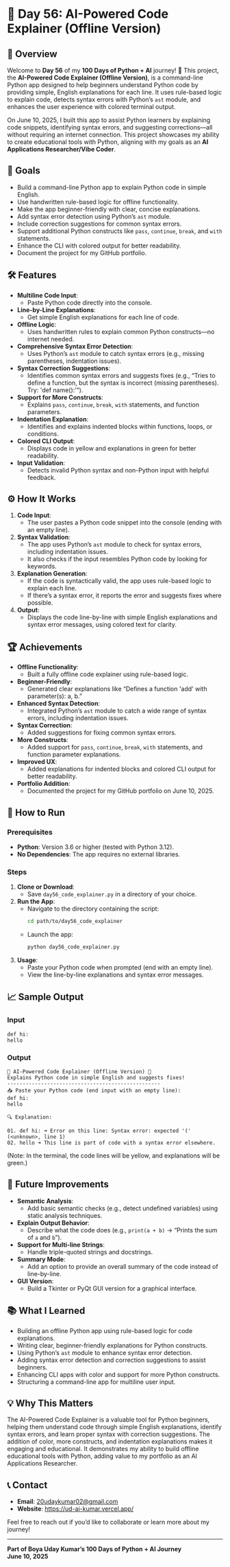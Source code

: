# 🧠 Day 56: AI-Powered Code Explainer (Offline Version)

## 📖 Overview

Welcome to **Day 56** of my **100 Days of Python + AI** journey! 🎉 This project, the **AI-Powered Code Explainer (Offline Version)**, is a command-line Python app designed to help beginners understand Python code by providing simple, English explanations for each line. It uses rule-based logic to explain code, detects syntax errors with Python’s `ast` module, and enhances the user experience with colored terminal output.

On June 10, 2025, I built this app to assist Python learners by explaining code snippets, identifying syntax errors, and suggesting corrections—all without requiring an internet connection. This project showcases my ability to create educational tools with Python, aligning with my goals as an **AI Applications Researcher/Vibe Coder**.

## 🎯 Goals

- Build a command-line Python app to explain Python code in simple English.
- Use handwritten rule-based logic for offline functionality.
- Make the app beginner-friendly with clear, concise explanations.
- Add syntax error detection using Python’s `ast` module.
- Include correction suggestions for common syntax errors.
- Support additional Python constructs like `pass`, `continue`, `break`, and `with` statements.
- Enhance the CLI with colored output for better readability.
- Document the project for my GitHub portfolio.

## 🛠️ Features

- **Multiline Code Input**:
  - Paste Python code directly into the console.
- **Line-by-Line Explanations**:
  - Get simple English explanations for each line of code.
- **Offline Logic**:
  - Uses handwritten rules to explain common Python constructs—no internet needed.
- **Comprehensive Syntax Error Detection**:
  - Uses Python’s `ast` module to catch syntax errors (e.g., missing parentheses, indentation issues).
- **Syntax Correction Suggestions**:
  - Identifies common syntax errors and suggests fixes (e.g., “Tries to define a function, but the syntax is incorrect (missing parentheses). Try: 'def name():'”).
- **Support for More Constructs**:
  - Explains `pass`, `continue`, `break`, `with` statements, and function parameters.
- **Indentation Explanation**:
  - Identifies and explains indented blocks within functions, loops, or conditions.
- **Colored CLI Output**:
  - Displays code in yellow and explanations in green for better readability.
- **Input Validation**:
  - Detects invalid Python syntax and non-Python input with helpful feedback.

## ⚙️ How It Works

1. **Code Input**:
   - The user pastes a Python code snippet into the console (ending with an empty line).
2. **Syntax Validation**:
   - The app uses Python’s `ast` module to check for syntax errors, including indentation issues.
   - It also checks if the input resembles Python code by looking for keywords.
3. **Explanation Generation**:
   - If the code is syntactically valid, the app uses rule-based logic to explain each line.
   - If there’s a syntax error, it reports the error and suggests fixes where possible.
4. **Output**:
   - Displays the code line-by-line with simple English explanations and syntax error messages, using colored text for clarity.

## 🏆 Achievements

- **Offline Functionality**:
  - Built a fully offline code explainer using rule-based logic.
- **Beginner-Friendly**:
  - Generated clear explanations like “Defines a function 'add' with parameter(s): a, b.”
- **Enhanced Syntax Detection**:
  - Integrated Python’s `ast` module to catch a wide range of syntax errors, including indentation issues.
- **Syntax Correction**:
  - Added suggestions for fixing common syntax errors.
- **More Constructs**:
  - Added support for `pass`, `continue`, `break`, `with` statements, and function parameter explanations.
- **Improved UX**:
  - Added explanations for indented blocks and colored CLI output for better readability.
- **Portfolio Addition**:
  - Documented the project for my GitHub portfolio on June 10, 2025.

## 🚀 How to Run

### Prerequisites
- **Python**: Version 3.6 or higher (tested with Python 3.12).
- **No Dependencies**: The app requires no external libraries.

### Steps
1. **Clone or Download**:
   - Save `day56_code_explainer.py` in a directory of your choice.
2. **Run the App**:
   - Navigate to the directory containing the script:
     ```bash
     cd path/to/day56_code_explainer
     ```
   - Launch the app:
     ```bash
     python day56_code_explainer.py
     ```
3. **Usage**:
   - Paste your Python code when prompted (end with an empty line).
   - View the line-by-line explanations and syntax error messages.

## 📈 Sample Output

### Input
```
def hi:
hello
```

### Output
```
🧠 AI-Powered Code Explainer (Offline Version) 🧠
Explains Python code in simple English and suggests fixes!
--------------------------------------------------
📥 Paste your Python code (end input with an empty line):
def hi:
hello

🔍 Explanation:

01. def hi: ➜ Error on this line: Syntax error: expected '(' (<unknown>, line 1)
02. hello ➜ This line is part of code with a syntax error elsewhere.
```
(Note: In the terminal, the code lines will be yellow, and explanations will be green.)

## 🔮 Future Improvements

- **Semantic Analysis**:
  - Add basic semantic checks (e.g., detect undefined variables) using static analysis techniques.
- **Explain Output Behavior**:
  - Describe what the code does (e.g., `print(a + b)` → “Prints the sum of `a` and `b`”).
- **Support for Multi-line Strings**:
  - Handle triple-quoted strings and docstrings.
- **Summary Mode**:
  - Add an option to provide an overall summary of the code instead of line-by-line.
- **GUI Version**:
  - Build a Tkinter or PyQt GUI version for a graphical interface.

## 📚 What I Learned

- Building an offline Python app using rule-based logic for code explanations.
- Writing clear, beginner-friendly explanations for Python constructs.
- Using Python’s `ast` module to enhance syntax error detection.
- Adding syntax error detection and correction suggestions to assist beginners.
- Enhancing CLI apps with color and support for more Python constructs.
- Structuring a command-line app for multiline user input.

## 💡 Why This Matters

The AI-Powered Code Explainer is a valuable tool for Python beginners, helping them understand code through simple English explanations, identify syntax errors, and learn proper syntax with correction suggestions. The addition of color, more constructs, and indentation explanations makes it engaging and educational. It demonstrates my ability to build offline educational tools with Python, adding value to my portfolio as an AI Applications Researcher.

## 📞 Contact

- **Email**: 20udaykumar02@gmail.com
- **Website**: https://ud-ai-kumar.vercel.app/

Feel free to reach out if you’d like to collaborate or learn more about my journey!

---

**Part of Boya Uday Kumar’s 100 Days of Python + AI Journey**  
**June 10, 2025**
